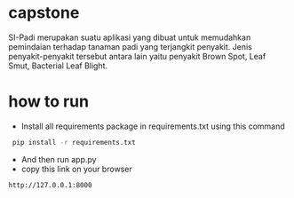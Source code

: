 # capstone
SI-Padi merupakan suatu aplikasi yang dibuat untuk memudahkan pemindaian terhadap tanaman padi yang terjangkit penyakit. Jenis penyakit-penyakit tersebut antara lain yaitu penyakit Brown Spot, Leaf Smut, Bacterial Leaf Blight.

# how to run
 * Install all requirements package in requirements.txt using this command 
 ```bash
  pip install -r requirements.txt
 ```
 * And then run app.py
 * copy this link on your browser
  ```bash
  http://127.0.0.1:8000
 ```
 
 
